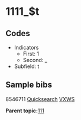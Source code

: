 # 1111\_$t

## Codes

-   Indicators
    -   First: 1
    -   Second: \_
-   Subfield: t

## Sample bibs

8546711 [Quicksearch](https://search.library.yale.edu/catalog/8546711) [VXWS](http://prodorbis.library.yale.edu:7014/vxws/GetHoldingsService?bibId=8546711)

**Parent topic:**[111](../../tags/111/111.md)

